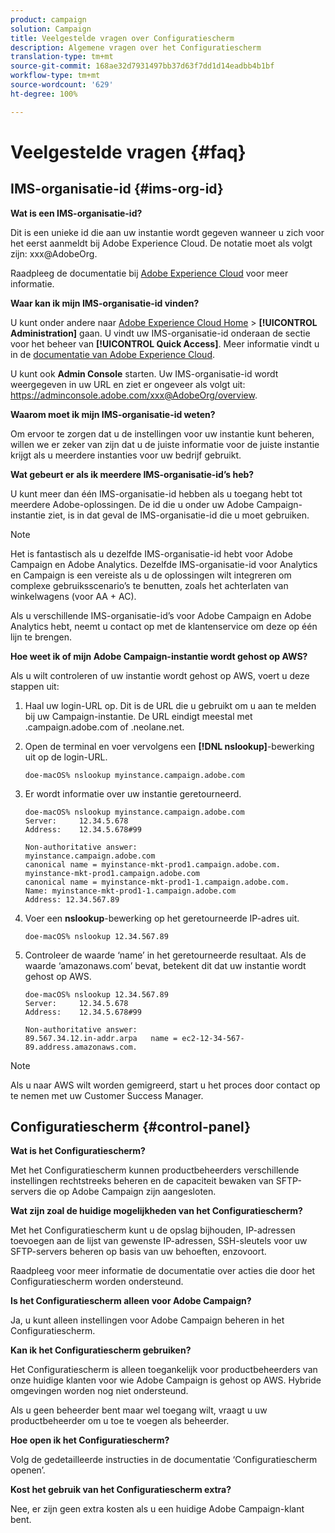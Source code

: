 ```yaml
---
product: campaign
solution: Campaign
title: Veelgestelde vragen over Configuratiescherm
description: Algemene vragen over het Configuratiescherm
translation-type: tm+mt
source-git-commit: 168ae32d7931497bb37d63f7dd1d14eadbb4b1bf
workflow-type: tm+mt
source-wordcount: '629'
ht-degree: 100%

---
```



# Veelgestelde vragen {#faq}

## IMS-organisatie-id {#ims-org-id}

**Wat is een IMS-organisatie-id?**

Dit is een unieke id die aan uw instantie wordt gegeven wanneer u zich voor het eerst aanmeldt bij Adobe Experience Cloud. De notatie moet als volgt zijn: xxx@AdobeOrg.

Raadpleeg de documentatie bij [Adobe Experience Cloud](https://marketing.adobe.com/resources/help/en_US/mcloud/organizations.html) voor meer informatie.

**Waar kan ik mijn IMS-organisatie-id vinden?**

U kunt onder andere naar [Adobe Experience Cloud Home](https://experiencecloud.adobe.com/) > **[!UICONTROL Administration]** gaan. U vindt uw IMS-organisatie-id onderaan de sectie voor het beheer van **[!UICONTROL Quick Access]**. Meer informatie vindt u in de [documentatie van Adobe Experience Cloud](https://marketing.adobe.com/resources/help/en_US/mcloud/organizations.html).

U kunt ook **Admin Console** starten. Uw IMS-organisatie-id wordt weergegeven in uw URL en ziet er ongeveer als volgt uit: https://adminconsole.adobe.com/xxx@AdobeOrg/overview.

**Waarom moet ik mijn IMS-organisatie-id weten?**

Om ervoor te zorgen dat u de instellingen voor uw instantie kunt beheren, willen we er zeker van zijn dat u de juiste informatie voor de juiste instantie krijgt als u meerdere instanties voor uw bedrijf gebruikt.

**Wat gebeurt er als ik meerdere IMS-organisatie-id’s heb?**

U kunt meer dan één IMS-organisatie-id hebben als u toegang hebt tot meerdere Adobe-oplossingen. De id die u onder uw Adobe Campaign-instantie ziet, is in dat geval de IMS-organisatie-id die u moet gebruiken.

>[!NOTE]
>
>Het is fantastisch als u dezelfde IMS-organisatie-id hebt voor Adobe Campaign en Adobe Analytics. Dezelfde IMS-organisatie-id voor Analytics en Campaign is een vereiste als u de oplossingen wilt integreren om complexe gebruiksscenario’s te benutten, zoals het achterlaten van winkelwagens (voor AA + AC).
>
>Als u verschillende IMS-organisatie-id’s voor Adobe Campaign en Adobe Analytics hebt, neemt u contact op met de klantenservice om deze op één lijn te brengen.

**Hoe weet ik of mijn Adobe Campaign-instantie wordt gehost op AWS?**

Als u wilt controleren of uw instantie wordt gehost op AWS, voert u deze stappen uit:

1. Haal uw login-URL op. Dit is de URL die u gebruikt om u aan te melden bij uw Campaign-instantie. De URL eindigt meestal met .campaign.adobe.com of .neolane.net.
1. Open de terminal en voer vervolgens een **[!DNL nslookup]**-bewerking uit op de login-URL.

   `doe-macOS% nslookup myinstance.campaign.adobe.com`

1. Er wordt informatie over uw instantie geretourneerd.

   ```
   doe-macOS% nslookup myinstance.campaign.adobe.com
   Server:     12.34.5.678
   Address:    12.34.5.678#99
   
   Non-authoritative answer:
   myinstance.campaign.adobe.com
   canonical name = myinstance-mkt-prod1.campaign.adobe.com.
   myinstance-mkt-prod1.campaign.adobe.com
   canonical name = myinstance-mkt-prod1-1.campaign.adobe.com.
   Name: myinstance-mkt-prod1-1.campaign.adobe.com
   Address: 12.34.567.89
   ```

1. Voer een **nslookup**-bewerking op het geretourneerde IP-adres uit.

   `doe-macOS% nslookup 12.34.567.89`

1. Controleer de waarde ‘name’ in het geretourneerde resultaat. Als de waarde ‘amazonaws.com’ bevat, betekent dit dat uw instantie wordt gehost op AWS.

   ```
   doe-macOS% nslookup 12.34.567.89
   Server:     12.34.5.678
   Address:    12.34.5.678#99
   
   Non-authoritative answer:
   89.567.34.12.in-addr.arpa   name = ec2-12-34-567-89.address.amazonaws.com.
   ```

>[!NOTE]
>
>Als u naar AWS wilt worden gemigreerd, start u het proces door contact op te nemen met uw Customer Success Manager.

## Configuratiescherm {#control-panel}

**Wat is het Configuratiescherm?**

Met het Configuratiescherm kunnen productbeheerders verschillende instellingen rechtstreeks beheren en de capaciteit bewaken van SFTP-servers die op Adobe Campaign zijn aangesloten.

**Wat zijn zoal de huidige mogelijkheden van het Configuratiescherm?**

Met het Configuratiescherm kunt u de opslag bijhouden, IP-adressen toevoegen aan de lijst van gewenste IP-adressen, SSH-sleutels voor uw SFTP-servers beheren op basis van uw behoeften, enzovoort.

Raadpleeg voor meer informatie de documentatie over acties die door het Configuratiescherm worden ondersteund.

**Is het Configuratiescherm alleen voor Adobe Campaign?**

Ja, u kunt alleen instellingen voor Adobe Campaign beheren in het Configuratiescherm.

**Kan ik het Configuratiescherm gebruiken?**

Het Configuratiescherm is alleen toegankelijk voor productbeheerders van onze huidige klanten voor wie Adobe Campaign is gehost op AWS. Hybride omgevingen worden nog niet ondersteund.

Als u geen beheerder bent maar wel toegang wilt, vraagt u uw productbeheerder om u toe te voegen als beheerder.

**Hoe open ik het Configuratiescherm?**

Volg de gedetailleerde instructies in de documentatie ‘Configuratiescherm openen’.

**Kost het gebruik van het Configuratiescherm extra?**

Nee, er zijn geen extra kosten als u een huidige Adobe Campaign-klant bent.

